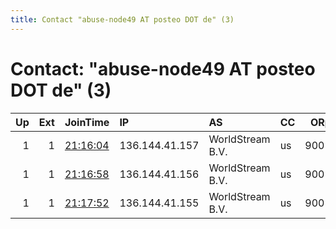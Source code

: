 ```yaml
---
title: Contact "abuse-node49 AT posteo DOT de" (3)
---
```


# Contact: "abuse-node49 AT posteo DOT de" (3)

|   Up |   Ext | JoinTime                                                                                            | IP             | AS               | CC   |   ORp |   Dirp | OS    | Version   | Nickname   |   eFamMembers |
|-----:|------:|:----------------------------------------------------------------------------------------------------|:---------------|:-----------------|:-----|------:|-------:|:------|:----------|:-----------|--------------:|
|    1 |     1 | [21:16:04](https://metrics.torproject.org/rs.html#details/49E1751AB927C1B638C74835D5B8861DFE025CD2) | 136.144.41.157 | WorldStream B.V. | us   |  9001 |     80 | Linux | 0.4.4.5   | Hydra25    |            25 |
|    1 |     1 | [21:16:58](https://metrics.torproject.org/rs.html#details/463D9C1963D05A31EDE8BEDF2D0D8153D121D93E) | 136.144.41.156 | WorldStream B.V. | us   |  9001 |     80 | Linux | 0.4.4.5   | Hydra24    |            25 |
|    1 |     1 | [21:17:52](https://metrics.torproject.org/rs.html#details/03E321ABE7DF06B066676890D945EE215BEF6B73) | 136.144.41.155 | WorldStream B.V. | us   |  9001 |     80 | Linux | 0.4.4.5   | Hydra23    |            25 |
